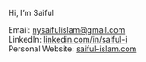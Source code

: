 Hi, I’m Saiful  
  
Email: nysaifulislam@gmail.com  
LinkedIn: [linkedin.com/in/saiful-i](https://linkedin.com/in/saiful-i)  
Personal Website: [saiful-islam.com](https://saiful-islam.com)
